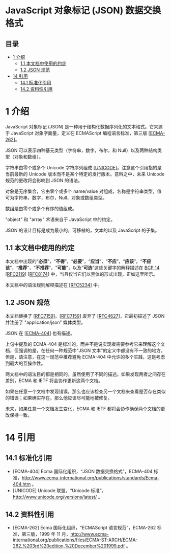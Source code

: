 # JavaScript 对象标记 (JSON) 数据交换格式

## 目录

* [1 介绍](#1)
  * [1.1 本文档中使用的约定](#1.1)
  * [1.2 JSON 规范](#1.2)
* [14 引用](#14)
  * [14.1 标准化引用](#14.1)
  * [14.2 资料性引用](#14.2)

# <a name="1" /> 1 介绍

JavaScript 对象标记 (JSON) 是一种用于结构化数据序列化的文本格式。它来源于 JavaScript 对象字面量，定义在 ECMAScript 编程语言标准，第三版 [[ECMA-262](#ecma-262)]。

JSON 可以表示四种基元类型（字符串，数字，布尔，和 Null）以及两种结构类型（对象和数组）。

字符串由零个或多个 Unicode 字符序列组成 [[UNICODE](#unicode)]。注意这个引用指的是当前最新的 Unicode 版本而不是某个特定的发行版本。意料之中，未来 Unicode 规范的更改将会影响到 JSON 的语法。


对象是无序集合，它由零个或多个 name/value 对组成，名称是字符串类型，值可为字符串，数字，布尔，Null，对象或数组类型。

数组是由零个或多个有序的值组成。

"object" 和 "array" 术语来自于 JavaScript 中的约定。

JSON 的设计目标是成为最小的，可移植的，文本的以及 JavaScript 的子集。

## <a name="1.1" /> 1.1 本文档中使用的约定

本文档中出现的“**必须**”，“**不得**”，“**必要**”，“**应当**”，“**不应**”，“**应该**”，“**不应该**”，“**推荐**”，“**不推荐**”，“**可能**”，以及“**可选**”这些关键字的解释描述在 [BCP 14](https://tools.ietf.org/html/bcp14) [[RFC2119](https://tools.ietf.org/html/rfc2119)] [[RFC8174](https://tools.ietf.org/html/rfc8174)] 中，当且仅当它们以黑体的形式出现，正如这里所示。

本文档中的语法规则解释描述在 [[RFC5234](https://tools.ietf.org/html/rfc5234)] 中。

## <a name="1.2" /> 1.2 JSON 规范

本文档替换了 [[RFC7159](https://tools.ietf.org/html/rfc7159)]。[[RFC7159](https://tools.ietf.org/html/rfc7159)] 废弃了 [[RFC4627](https://tools.ietf.org/html/rfc4627)]，它最初描述了 JSON 并注册了 "application/json" 媒体类型。

JSON 在 [[ECMA-404](#ecma-404)] 也有描述。

上句中提及的 ECMA-404 是标准的，而并不是说实现者需要参考它来理解这个文档，但强调的是，在任何一种规范中“JSON 文本”的定义中都没有不一致的地方。但是，请注意，在这一规范中推荐避免 ECMA-404 中允许的多个实践，这是考虑到最大的互操作性。

两文档中的语法目的都是相同的，虽然使用了不同的描述。如果发现两者之间存在差别，ECMA 和 IETF 将会协作更新这两个文档。

如果在任意一个文档中发现错误，那么也应该检查另一个文档来查看是否存在类似的错误；如果确实存在，那么他应该尽可能地被修复。

未来，如果任意一个文档发生变化，ECMA 和 IETF 都将会协作确保两个文档的更改保持一致。

# <a name="14" /> 14 引用

## <a name="14.1" /> 14.1 标准化引用

* <a name="ecma-404" /> [ECMA-404] Ecma 国际化组织，“JSON 数据交换格式”，ECMA-404 标准，<http://www.ecma-international.org/publications/standards/Ecma-404.htm> 。
* <a name="unicode" /> [UNICODE] Unicode 联盟，“Unicode 标准”，<http://www.unicode.org/versions/latest/> 。

## <a name="14.2" /> 14.2 资料性引用

* <a name="ecma-262" /> [ECMA-262] Ecma 国际化组织，“ECMAScript 语言规范”，ECMA-262 标准，第三版，1999 年 11 月，<http://www.ecma-international.org/publications/files/ECMA-ST-ARCH/ECMA-262,%203rd%20edition,%20December%201999.pdf> 。